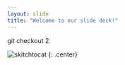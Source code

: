```yaml
---
layout: slide
title: "Welcome to our slide deck!"
---
```



git checkout 2




![skitchtocat](https://octodex.github.com/images/skitchtocat.png)
{: .center}
